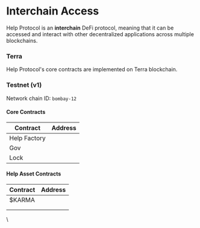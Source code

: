 # Interchain Access

Help Protocol is an **interchain** DeFi protocol, meaning that it can be accessed and interact with other decentralized applications across multiple blockchains.



### Terra

Help Protocol's core contracts are implemented on Terra blockchain.

### Testnet (v1)

Network chain ID: `bombay-12`

#### Core Contracts <a href="core-contracts" id="core-contracts"></a>

| Contract     | Address |
| ------------ | ------- |
| Help Factory |         |
| Gov          |         |
| Lock         |         |



#### Help Asset Contracts

| Contract | Address |
| -------- | ------- |
| $KARMA   |         |
|          |         |
|          |         |

\
